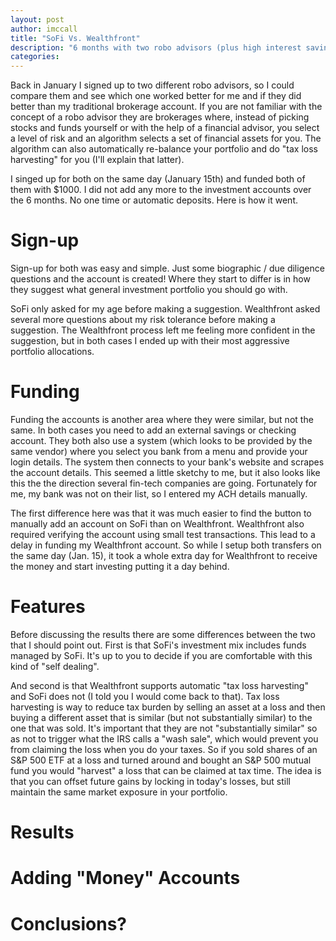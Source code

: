 ```yaml
---
layout: post
author: imccall
title: "SoFi Vs. Wealthfront"
description: "6 months with two robo advisors (plus high interest savings!)"
categories: 
---
```


Back in January I signed up to two different robo advisors, so I could compare them and see which one worked better for me and if they did better than my traditional brokerage account. If you are not familiar with the concept of a robo advisor they are brokerages where, instead of picking stocks and funds yourself or with the help of a financial advisor, you select a level of risk and an algorithm selects a set of financial assets for you. The algorithm can also automatically re-balance your portfolio and do "tax loss harvesting" for you (I'll explain that latter).

I singed up for both on the same day (January 15th) and funded both of them with $1000. I did not add any more to the investment accounts over the 6 months. No one time or automatic deposits. Here is how it went.

# Sign-up #
Sign-up for both was easy and simple. Just some biographic / due diligence questions and the account is created! Where they start to differ is in how they suggest what general investment portfolio you should go with.

SoFi only asked for my age before making a suggestion. Wealthfront asked several more questions about my risk tolerance before making a suggestion. The Wealthfront process left me feeling more confident in the suggestion, but in both cases I ended up with their most aggressive portfolio allocations.

# Funding #
Funding the accounts is another area where they were similar, but not the same. In both cases you need to add an external savings or checking account. They both also use a system (which looks to be provided by the same vendor) where you select you bank from a menu and provide your login details. The system then connects to your bank's website and scrapes the account details. This seemed a little sketchy to me, but it also looks like this the the direction several fin-tech companies are going. Fortunately for me, my bank was not on their list, so I entered my ACH details manually. 

The first difference here was that it was much easier to find the button to manually add an account on SoFi than on Wealthfront. Wealthfront also required verifying the account using small test transactions. This lead to a delay in funding my Wealthfront account. So while I setup both transfers on the same day (Jan. 15), it took a whole extra day for Wealthfront to receive the money and start investing putting it a day behind.

# Features #
Before discussing the results there are some differences between the two that I should point out. First is that SoFi's investment mix includes funds managed by SoFi. It's up to you to decide if you are comfortable with this kind of "self dealing".

And second is that Wealthfront supports automatic "tax loss harvesting" and SoFi does not (I told you I would come back to that). Tax loss harvesting is way to reduce tax burden by selling an asset at a loss and then buying a different asset that is similar (but not substantially similar) to the one that was sold. It's important that they are not "substantially similar" so as not to trigger what the IRS calls a "wash sale", which would prevent you from claiming the loss when you do your taxes. So if you sold shares of an S&P 500 ETF at a loss and turned around and bought an S&P 500 mutual fund you would "harvest" a loss that can be claimed at tax time. The idea is that you can offset future gains by locking in today's losses, but still maintain the same market exposure in your portfolio.

# Results #

# Adding "Money" Accounts #

# Conclusions? #
